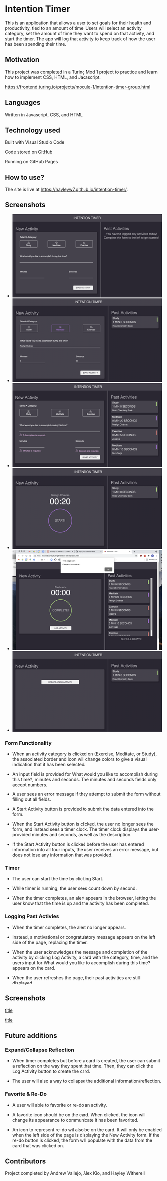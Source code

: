 # Intention Timer

This is an application that allows a user to set goals for their health and productivity, tied to an amount of time. Users will select an activity category, set the amount of time they want to spend on that activity, and start the timer. The app will log that activity to keep track of how the user has been spending their time.

## Motivation

This project was completed in a Turing Mod 1 project to practice and learn how to implement CSS, HTML, and Jacascript.

https://frontend.turing.io/projects/module-1/intention-timer-group.html

## Languages

Written in Javascript, CSS, and HTML

## Technology used

Built with Visual Studio Code

Code stored on GitHub

Running on GitHub Pages

## How to use?

The site is live at https://hayleyw7.github.io/intention-timer/.

## Screenshots

* ![On Load](/assets/screenshots/on-load.png)
* ![Entering Text](/assets/screenshots/entering-text.png)
* ![Input Errors](/assets/screenshots/input-errors.png)
* ![Timer](/assets/screenshots/timer.png)
* ![Congrats Alert](/assets/screenshots/congrats-alert.png)
* ![Create New Activity](/assets/screenshots/create-new-activity.png)

### Form Functionality

* When an activity category is clicked on (Exercise, Meditate, or Study), the associated border and icon will change colors to give a visual indication that it has been selected.

* An input field is provided for What would you like to accomplish during this time?, minutes and seconds. The minutes and seconds fields only accept numbers.

* A user sees an error message if they attempt to submit the form without filling out all fields.

* A Start Activity button is provided to submit the data entered into the form.

* When the Start Activity button is clicked, the user no longer sees the form, and instead sees a timer clock. The timer clock displays the user-provided minutes and seconds, as well as the description.

* If the Start Activity button is clicked before the user has entered information into all four inputs, the user receives an error message, but does not lose any information that was provided.

### Timer

* The user can start the time by clicking Start.

* While timer is running, the user sees count down by second.

* When the timer completes, an alert appears in the browser, letting the user know that the time is up and the activity has been completed.

### Logging Past Activies

* When the timer completes, the alert no longer appears.

* Instead, a motivational or congratulatory message appears on the left side of the page, replacing the timer.

* When the user acknowledges the message and completion of the activity by clicking Log Activity, a card with the category, time, and the users input for What would you like to accomplish during this time? appears on the card.

* When the user refreshes the page, their past activities are still displayed.

## Screenshots

[title](url)

[title](url)

## Future additions

### Expand/Collapse Reflection

* When timer completes but before a card is created, the user can submit a reflection on the way they spent that time. Then, they can click the Log Activity button to create the card.

* The user will also a way to collapse the additional information/reflection.

### Favorite & Re-Do

* A user will able to favorite or re-do an activity.

* A favorite icon should be on the card. When clicked, the icon will change its appearance to communicate it has been favorited.

* An icon to represent re-do wil also be on the card. It will only be enabled when the left side of the page is displaying the New Activity form. If the re-do button is clicked, the form will populate with the data from the card that was clicked on.

## Contributors

Project completed by Andrew Vallejo, Alex Kio, and Hayley Witherell